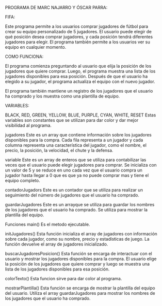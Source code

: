 PROGRAMA DE MARC NAJARRO Y ÓSCAR PARRA:

FIFA:

Este programa permite a los usuarios comprar jugadores de fútbol para crear su equipo personalizado de 5 jugadores. El usuario puede elegir de qué posición desea comprar jugadores, y cada posición tendrá diferentes jugadores para elegir. El programa también permite a los usuarios ver su equipo en cualquier momento.


COMO FUNCIONA:

El programa comienza preguntando al usuario que elija la posición de los jugadores que quiere comprar. Luego, el programa muestra una lista de los jugadores disponibles para esa posición. Después de que el usuario ha elegido a su jugador, el programa actualiza el equipo con el nuevo jugador.

El programa también mantiene un registro de los jugadores que el usuario ha comprado y los muestra como una plantilla de equipo.




VARIABLES:

BLACK, RED, GREEN, YELLOW, BLUE, PURPLE, CYAN, WHITE, RESET
Estas variables son constantes que se utilizan para dar color y dar mejor visibilidad al programa.


jugadores
Este es un array que contiene información sobre los jugadores disponibles para la compra. Cada fila representa a un jugador y cada columna representa una característica del jugador, como el nombre, el precio, la posición, la velocidad, el chute y la defensa.


variable
Este es un array de enteros que se utiliza para contabilizar las veces que el usuario puede elegir jugadores para comprar. Se inicializa con un valor de 5 y se reduce en uno cada vez que el usuario compra un jugador hasta llegar a 0 que es que ya no puede comprar mas y tiene el equipo completo.


contadorJugadors
Este es un contador que se utiliza para realizar un seguimiento del número de jugadores que el usuario ha comprado.


guardarJugadores
Este es un arrayque se utiliza para guardar los nombres de los jugadores que el usuario ha comprado. Se utiliza para mostrar la plantilla del equipo.


Funciones
main()
Es el metodo ejecutable.


initJugadores()
Esta función inicializa el array de jugadores con información sobre cada jugador, como su nombre, precio y estadísticas de juego. La función devuelve el array de jugadores inicializado.


buscarJugadoresPosicion()
Esta función se encarga de interactuar con el usuario y mostrar los jugadores disponibles para la compra. El usuario elige la posición de los jugadores que quiere comprar y luego se muestra una lista de los jugadores disponibles para esa posición.


colorTexto()
Esta funcion sirve para dar color al programa.


mostrarPlantilla()
Esta función se encarga de mostrar la plantilla del equipo del usuario. Utiliza el array guardarJugadores para mostrar los nombres de los jugadores que el usuario ha comprado.
